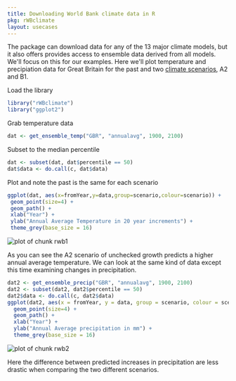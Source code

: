 ```yaml
---
title: Downloading World Bank climate data in R
pkg: rWBclimate
layout: usecases
---
```





The package can download data for any of the 13 major climate models, but it also offers provides access to ensemble data derived from all models.  We'll focus on this for our examples. Here we'll plot temperature and precipiation data for Great Britain for the past and two [climate scenarios](http://climatesanity.wordpress.com/tag/global-depletion-of-groundwater-resources/), A2 and B1.

Load the library


```r
library("rWBclimate")
library("ggplot2")
```


Grab temperature data


```r
dat <- get_ensemble_temp("GBR", "annualavg", 1900, 2100)
```


Subset to the median percentile


```r
dat <- subset(dat, dat$percentile == 50)
dat$data <- do.call(c, dat$data)
```


Plot and note the past is the same for each scenario


```r
ggplot(dat, aes(x=fromYear,y=data,group=scenario,colour=scenario)) +
 geom_point(size=4) +
 geom_path() +
 xlab("Year") +
 ylab("Annual Average Temperature in 20 year increments") +
 theme_grey(base_size = 16)
```

![plot of chunk rwb1](../../assets/usecases-images/rwb1.png)


As you can see the A2 scenario of unchecked growth predicts a higher annual average temperature.  We can look at the same kind of data except this time examining changes in precipitation.


```r
dat2 <- get_ensemble_precip("GBR", "annualavg", 1900, 2100)
dat2 <- subset(dat2, dat2$percentile == 50)
dat2$data <- do.call(c, dat2$data)
ggplot(dat2, aes(x = fromYear, y = data, group = scenario, colour = scenario)) +
  geom_point(size=4) +
  geom_path() +
  xlab("Year") +
  ylab("Annual Average precipitation in mm") +
  theme_grey(base_size = 16)
```

![plot of chunk rwb2](../../assets/usecases-images/rwb2.png)


Here the difference between predicted increases in precipitation are less drastic when comparing the two different scenarios.
